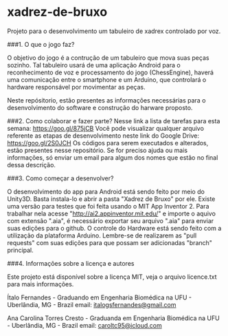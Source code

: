 # xadrez-de-bruxo
Projeto para o desenvolvimento um tabuleiro de xadrex controlado por voz.

###1. O que o jogo faz?

O objetivo do jogo é a contrução de um tabuleiro que mova suas peças sozinho.
Tal tabuleiro usará de uma aplicação Android para o  reconhecimento de voz e processamento do jogo (ChessEngine), haverá uma comunicação entre o smartphone e um Arduino, que controlará o hardware responsável por movimentar as peças.

Neste repósitorio, estão presentes as informações necessárias para o desenvolvimento do software e construção do harware proposto.


###2. Como colaborar e fazer parte? 
Nesse link a lista de tarefas para esta semana: https://goo.gl/875jCB
Você pode visualizar qualquer arquivo referente as etapas de desenvolvimento neste link do Google Drive: https://goo.gl/2S0JCH
Os códigos para serem executados e alterados, estão presentes nesse repositório.
Se for preciso ajuda ou mais informações, só enviar um email para algum dos nomes que estão no final dessa descrição.


###3. Como começar a desenvolver?

O desenvolvimento do app para Android está sendo feito por meio do Unity3D. Basta instala-lo e abrir a pasta "Xadrez de Bruxo" por ele.
Existe uma versão para testes que foi feita usando o MIT App Inventor 2. Para trabalhar nela acesse "http://ai2.appinventor.mit.edu/" e importe o aquivo com extensão ".aia", é necessário exportar seu arquivo ".aia" para enviar suas edições para o github.
O controle do Hardware está sendo feito com a utilização da plataforma Arduino.
Lembre-se de realizarem as "pull requests" com suas edições para que possam ser adicionadas "branch" principal.

###4. Informações sobre a licença e autores

Este projeto está disponível sobre a licença MIT, veja o arquivo licence.txt para mais informações.

Ítalo Fernandes - Graduando em Engenharia Biomédica na UFU - Uberlândia, MG - Brazil 
email: italogsfernandes@gmail.com

Ana Carolina Torres Cresto - Graduanda em Engenharia Biomédica na UFU - Uberlândia, MG - Brazil
email: caroltc95@icloud.com











